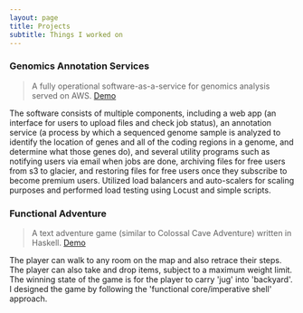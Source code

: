 ```yaml
---
layout: page
title: Projects
subtitle: Things I worked on
---
```


### Genomics Annotation Services

> A fully operational software-as-a-service for genomics analysis served on AWS. 
> [Demo](https://www.youtube.com/watch?v=k2kOfwSWX8w)

The software consists of multiple components, including a web app (an interface for users to upload files and check job status), an annotation service (a process by which a sequenced genome sample is analyzed to identify the location of genes and all of the coding regions in a genome, and determine what those genes do), and several utility programs such as notifying users via email when jobs are done, archiving files for free users from s3 to glacier, and restoring files for free users once they subscribe to become premium users. Utilized load balancers and auto-scalers for scaling purposes and performed load testing using Locust and simple scripts. 


### Functional Adventure

> A text adventure game (similar to Colossal Cave Adventure) written in Haskell.
> [Demo](https://youtu.be/HIEKxJsD_R0)

The player can walk to any room on the map and also retrace their steps. The player can also take and drop items, subject to a maximum weight limit. The winning state of the game is for the player to carry 'jug' into 'backyard'. I designed the game by following the 'functional core/imperative shell' approach. 
